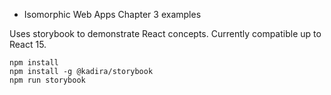 * Isomorphic Web Apps Chapter 3 examples

Uses storybook to demonstrate React concepts. Currently compatible up to React 15.

```
npm install
npm install -g @kadira/storybook
npm run storybook
```
